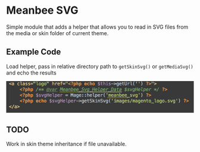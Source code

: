 # Meanbee SVG


Simple module that adds a helper that allows you to read in SVG files from the media or skin folder of current theme.  



## Example Code

Load helper, pass in relative directory path to `getSkinSvg()` or `getMediaSvg()` and echo the results

 
![Code Example](docs/svg_helper_usage.png)

## TODO

Work in skin theme inheritance if file unavailable.